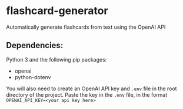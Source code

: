 # flashcard-generator
Automatically generate flashcards from text using the OpenAI API


## Dependencies:
Python 3 and the following pip packages:
- openai
- python-dotenv

You will also need to create an OpenAI API key and `.env` file in the root directory of the project.  Paste the key in the `.env` file, in the format `OPENAI_API_KEY=<your api key here>`